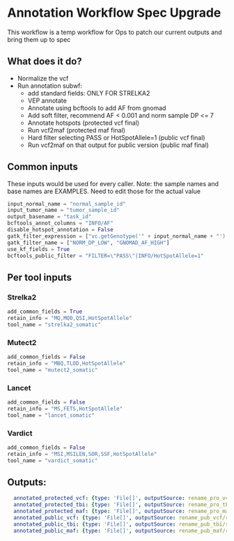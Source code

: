 # Annotation Workflow Spec Upgrade
This workflow is a temp workflow for Ops to patch our current outputs and bring them up to spec

## What does it do?
 - Normalize the vcf
 - Run annotation subwf:
    - add standard fields: ONLY FOR STRELKA2
    - VEP annotate
    - Annotate using bcftools to add AF from gnomad
    - Add soft filter, recommend AF < 0.001 and norm sample DP <= 7
    - Annotate hotspots (protected vcf final)
    - Run vcf2maf (protected maf final)
    - Hard filter selecting PASS or HotSpotAllele=1 (public vcf final)
    - Run vcf2maf on that output for public version (public maf final)

## Common inputs
These inputs would be used for every caller. Note: the sample names and base names are EXAMPLES.
Need to edit those for the actual value
```python
input_normal_name = "normal_sample_id"
input_tumor_name = "tumor_sample_id"
output_basename = "task_id"
bcftools_annot_columns = "INFO/AF"
disable_hotspot_annotation = False
gatk_filter_expression = ["vc.getGenotype('" + input_normal_name + "').getDP() <= 7", "AF > 0.001"]
gatk_filter_name = ["NORM_DP_LOW", "GNOMAD_AF_HIGH"]
use_kf_fields = True
bcftools_public_filter = "FILTER=\"PASS\"|INFO/HotSpotAllele=1"

```

## Per tool inputs
### Strelka2
```python
add_common_fields = True
retain_info = "MQ,MQ0,QSI,HotSpotAllele"
tool_name = "strelka2_somatic"
```
### Mutect2
```python
add_common_fields = False
retain_info = "MBQ,TLOD,HotSpotAllele"
tool_name = "mutect2_somatic"
```
### Lancet
```python
add_common_fields = False
retain_info = "MS,FETS,HotSpotAllele"
tool_name = "lancet_somatic"
```
### Vardict
```python
add_common_fields = False
retain_info = "MSI,MSILEN,SOR,SSF,HotSpotAllele"
tool_name = "vardict_somatic"
```

## Outputs:
```yaml
  annotated_protected_vcf: {type: 'File[]', outputSource: rename_pro_vcf/renamed_files}
  annotated_protected_tbi: {type: 'File[]', outputSource: rename_pro_tbi/renamed_files}
  annotated_protected_maf: {type: 'File[]', outputSource: rename_pro_maf/renamed_files}
  annotated_public_vcf: {type: 'File[]', outputSource: rename_pub_vcf/renamed_files}
  annotated_public_tbi: {type: 'File[]', outputSource: rename_pub_tbi/renamed_files}
  annotated_public_maf: {type: 'File[]', outputSource: rename_pub_maf/renamed_files}
```